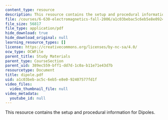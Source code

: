 ```yaml
---
content_type: resource
description: This resource contains the setup and procedural information for Dipoles.
file: /courses/6-630-electromagnetics-fall-2006/a1c03bebac5c6eb5e8e092407577fd1f_dipole.pdf
file_size: 56817
file_type: application/pdf
hide_download: true
hide_download_original: null
learning_resource_types: []
license: https://creativecommons.org/licenses/by-nc-sa/4.0/
ocw_type: OCWFile
parent_title: Study Materials
parent_type: CourseSection
parent_uid: 389ec559-bff1-dd7d-1c0a-b11e71e43d7b
resourcetype: Document
title: dipole.pdf
uid: a1c03beb-ac5c-6eb5-e8e0-92407577fd1f
video_files:
  video_thumbnail_file: null
video_metadata:
  youtube_id: null
---
```

This resource contains the setup and procedural information for Dipoles.
